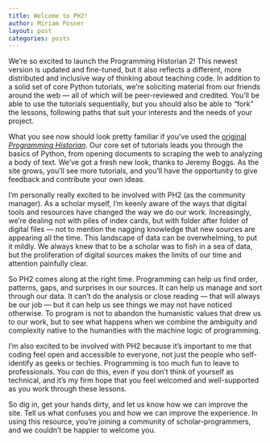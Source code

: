 ```yaml
---
title: Welcome to PH2!
author: Miriam Posner
layout: post
categories: posts
---
```


We’re so excited to launch the Programming Historian 2! This newest
version is updated and fine-tuned, but it also reflects a different,
more distributed and inclusive way of thinking about teaching code. In
addition to a solid set of core Python tutorials, we’re soliciting
material from our friends around the web — all of which will be
peer-reviewed and credited. You’ll be able to use the tutorials
sequentially, but you should also be able to “fork” the lessons,
following paths that suit your interests and the needs of your project.

What you see now should look pretty familiar if you’ve used the
[original *Programming Historian*][]. Our core set of tutorials leads
you through the basics of Python, from opening documents to scraping the
web to analyzing a body of text. We’ve got a fresh new look, thanks to
Jeremy Boggs. As the site grows, you’ll see more tutorials, and you’ll
have the opportunity to give feedback and contribute your own ideas.

I’m personally really excited to be involved with PH2 (as the community
manager). As a scholar myself, I’m keenly aware of the ways that digital
tools and resources have changed the way we do our work. Increasingly,
we’re dealing not with piles of index cards, but with folder after
folder of digital files — not to mention the nagging knowledge that new
sources are appearing all the time. This landscape of data can be
overwhelming, to put it mildly. We always knew that to be a scholar was
to fish in a sea of data, but the proliferation of digital sources makes
the limits of our time and attention painfully clear.

So PH2 comes along at the right time. Programming can help us find
order, patterns, gaps, and surprises in our sources. It can help us
manage and sort through our data. It can’t do the analysis or close
reading — that will always be our job — but it can help us see things we
may not have noticed otherwise. To program is not to abandon the
humanistic values that drew us to our work, but to see what happens when
we combine the ambiguity and complexity native to the humanities with
the machine logic of programming.

I’m also excited to be involved with PH2 because it’s important to me
that coding feel open and accessible to everyone, not just the people
who self-identify as geeks or techies. Programming is too much fun to
leave to professionals. You *can* do this, even if you don’t think of
yourself as technical, and it’s my firm hope that you feel welcomed and
well-supported as you work through these lessons.

So dig in, get your hands dirty, and let us know how we can improve the
site. Tell us what confuses you and how we can improve the experience.
In using this resource, you’re joining a community of
scholar-programmers, and we couldn’t be happier to welcome you.

  [original *Programming Historian*]: http://niche-canada.org/programming-historian
